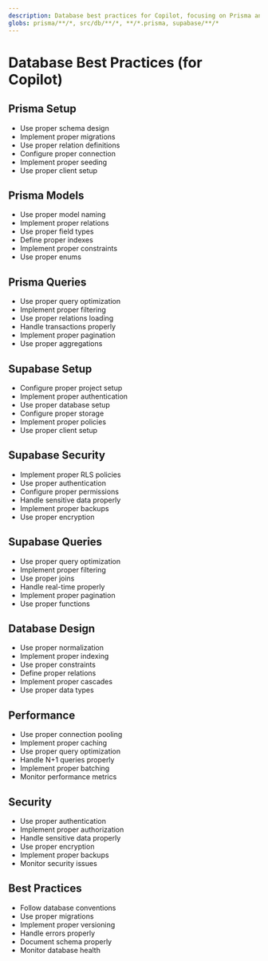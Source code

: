 ```yaml
---
description: Database best practices for Copilot, focusing on Prisma and Supabase integration
globs: prisma/**/*, src/db/**/*, **/*.prisma, supabase/**/*
---
```


# Database Best Practices (for Copilot)

## Prisma Setup

- Use proper schema design
- Implement proper migrations
- Use proper relation definitions
- Configure proper connection
- Implement proper seeding
- Use proper client setup

## Prisma Models

- Use proper model naming
- Implement proper relations
- Use proper field types
- Define proper indexes
- Implement proper constraints
- Use proper enums

## Prisma Queries

- Use proper query optimization
- Implement proper filtering
- Use proper relations loading
- Handle transactions properly
- Implement proper pagination
- Use proper aggregations

## Supabase Setup

- Configure proper project setup
- Implement proper authentication
- Use proper database setup
- Configure proper storage
- Implement proper policies
- Use proper client setup

## Supabase Security

- Implement proper RLS policies
- Use proper authentication
- Configure proper permissions
- Handle sensitive data properly
- Implement proper backups
- Use proper encryption

## Supabase Queries

- Use proper query optimization
- Implement proper filtering
- Use proper joins
- Handle real-time properly
- Implement proper pagination
- Use proper functions

## Database Design

- Use proper normalization
- Implement proper indexing
- Use proper constraints
- Define proper relations
- Implement proper cascades
- Use proper data types

## Performance

- Use proper connection pooling
- Implement proper caching
- Use proper query optimization
- Handle N+1 queries properly
- Implement proper batching
- Monitor performance metrics

## Security

- Use proper authentication
- Implement proper authorization
- Handle sensitive data properly
- Use proper encryption
- Implement proper backups
- Monitor security issues

## Best Practices

- Follow database conventions
- Use proper migrations
- Implement proper versioning
- Handle errors properly
- Document schema properly
- Monitor database health